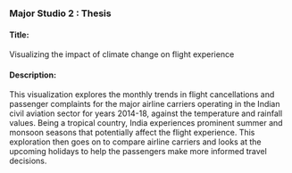 ### Major Studio 2 : Thesis

#### Title:
Visualizing the impact of climate change on flight experience

#### Description:
This visualization explores the monthly trends in flight cancellations and passenger complaints for the major airline carriers operating in the Indian civil aviation sector for years 2014-18, against the temperature and rainfall values. Being a tropical country, India experiences prominent summer and monsoon seasons that potentially affect the flight experience. This exploration then goes on to compare airline carriers and looks at the upcoming holidays to help the passengers make more informed travel decisions.
